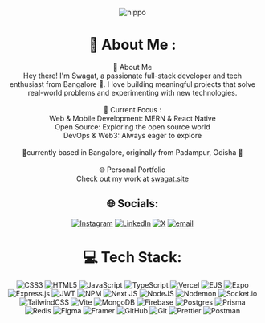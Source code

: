 <div align="center">
  
![hippo](https://media0.giphy.com/media/v1.Y2lkPTc5MGI3NjExaTFxeGhjcnZ2a3NvZWxmczlmaXBjdzVwZXFwNmU1ODB4dHkydzJ1eCZlcD12MV9pbnRlcm5hbF9naWZfYnlfaWQmY3Q9Zw/C7g1iJFwqXCk8/giphy.gif)

# 💫 About Me :
👋 About Me  <br>Hey there! I'm Swagat, a passionate full-stack developer and tech enthusiast from Bangalore 🌆. I love building meaningful projects that solve real-world problems and experimenting with new technologies.  <br><br>🚀 Current Focus : <br> Web & Mobile Development: MERN & React Native  <br> Open Source: Exploring the open source world  <br> DevOps & Web3: Always eager to explore <br><br>📍currently based in Bangalore, originally from Padampur, Odisha 🌾<br><br> 🌐 Personal Portfolio  <br>Check out my work at [swagat.site](https://swagat.site) 


## 🌐 Socials:
[![Instagram](https://img.shields.io/badge/Instagram-%23E4405F.svg?logo=Instagram&logoColor=white)](https://instagram.com/swagat.js) [![LinkedIn](https://img.shields.io/badge/LinkedIn-%230077B5.svg?logo=linkedin&logoColor=white)]([(https://www.linkedin.com/in/swagat-chand-947a6b2ba/)]) [![X](https://img.shields.io/badge/X-black.svg?logo=X&logoColor=white)](https://x.com/Swagatchand98) [![email](https://img.shields.io/badge/Email-D14836?logo=gmail&logoColor=white)](mailto:swagatsss98@gmail.com) 


# 💻 Tech Stack:
![CSS3](https://img.shields.io/badge/css3-%231572B6.svg?style=plastic&logo=css3&logoColor=white) ![HTML5](https://img.shields.io/badge/html5-%23E34F26.svg?style=plastic&logo=html5&logoColor=white) ![JavaScript](https://img.shields.io/badge/javascript-%23323330.svg?style=plastic&logo=javascript&logoColor=%23F7DF1E) ![TypeScript](https://img.shields.io/badge/typescript-%23007ACC.svg?style=plastic&logo=typescript&logoColor=white) ![Vercel](https://img.shields.io/badge/vercel-%23000000.svg?style=plastic&logo=vercel&logoColor=white) ![EJS](https://img.shields.io/badge/ejs-%23B4CA65.svg?style=plastic&logo=ejs&logoColor=black) ![Expo](https://img.shields.io/badge/expo-1C1E24?style=plastic&logo=expo&logoColor=#D04A37) ![Express.js](https://img.shields.io/badge/express.js-%23404d59.svg?style=plastic&logo=express&logoColor=%2361DAFB) ![JWT](https://img.shields.io/badge/JWT-black?style=plastic&logo=JSON%20web%20tokens) ![NPM](https://img.shields.io/badge/NPM-%23CB3837.svg?style=plastic&logo=npm&logoColor=white) ![Next JS](https://img.shields.io/badge/Next-black?style=plastic&logo=next.js&logoColor=white) ![NodeJS](https://img.shields.io/badge/node.js-6DA55F?style=plastic&logo=node.js&logoColor=white) ![Nodemon](https://img.shields.io/badge/NODEMON-%23323330.svg?style=plastic&logo=nodemon&logoColor=%BBDEAD) ![Socket.io](https://img.shields.io/badge/Socket.io-black?style=plastic&logo=socket.io&badgeColor=010101) ![TailwindCSS](https://img.shields.io/badge/tailwindcss-%2338B2AC.svg?style=plastic&logo=tailwind-css&logoColor=white) ![Vite](https://img.shields.io/badge/vite-%23646CFF.svg?style=plastic&logo=vite&logoColor=white) ![MongoDB](https://img.shields.io/badge/MongoDB-%234ea94b.svg?style=plastic&logo=mongodb&logoColor=white) ![Firebase](https://img.shields.io/badge/firebase-a08021?style=plastic&logo=firebase&logoColor=ffcd34) ![Postgres](https://img.shields.io/badge/postgres-%23316192.svg?style=plastic&logo=postgresql&logoColor=white) ![Prisma](https://img.shields.io/badge/Prisma-3982CE?style=plastic&logo=Prisma&logoColor=white) ![Redis](https://img.shields.io/badge/redis-%23DD0031.svg?style=plastic&logo=redis&logoColor=white) ![Figma](https://img.shields.io/badge/figma-%23F24E1E.svg?style=plastic&logo=figma&logoColor=white) ![Framer](https://img.shields.io/badge/Framer-black?style=plastic&logo=framer&logoColor=blue) ![GitHub](https://img.shields.io/badge/github-%23121011.svg?style=plastic&logo=github&logoColor=white) ![Git](https://img.shields.io/badge/git-%23F05033.svg?style=plastic&logo=git&logoColor=white) ![Prettier](https://img.shields.io/badge/prettier-%23F7B93E.svg?style=plastic&logo=prettier&logoColor=black) ![Postman](https://img.shields.io/badge/Postman-FF6C37?style=plastic&logo=postman&logoColor=white)
</div>
